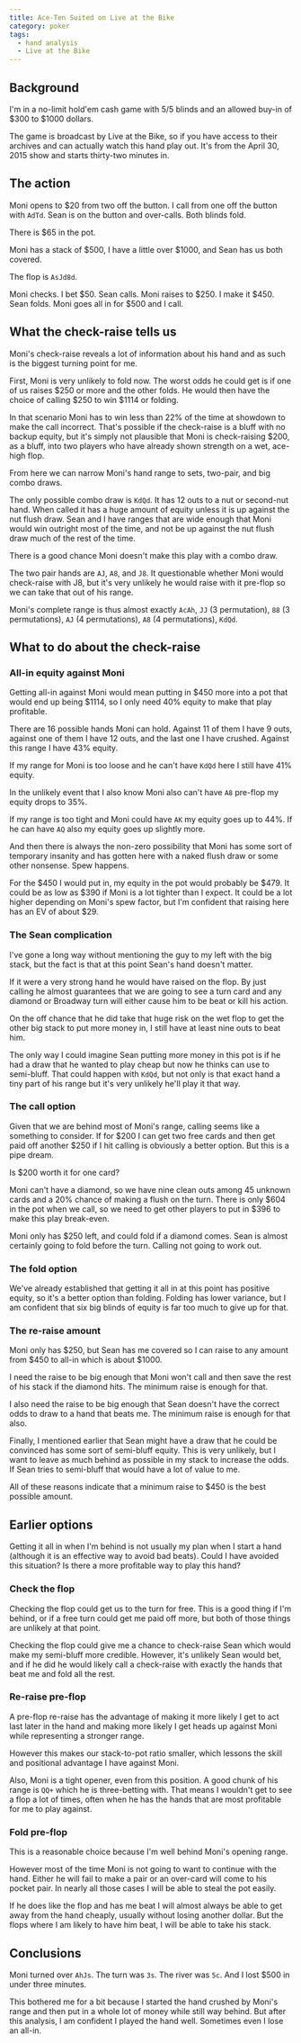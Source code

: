 ```yaml
---
title: Ace-Ten Suited on Live at the Bike
category: poker
tags:
  - hand analysis
  - Live at the Bike
---
```


## Background

I'm in a no-limit hold'em cash game with $5/$5 blinds and an allowed buy-in of
$300 to $1000 dollars.

The game is broadcast by Live at the Bike, so if you have access to their
archives and can actually watch this hand play out. It's from the April 30, 2015
show and starts thirty-two minutes in.

## The action

Moni opens to $20 from two off the button. I call from one off the button with
`AdTd`. Sean is on the button and over-calls. Both blinds fold.

There is $65 in the pot.

Moni has a stack of $500, I have a little over $1000, and Sean has us both
covered.

The flop is `AsJd8d`.

Moni checks. I bet $50. Sean calls. Moni raises to $250. I make it $450.  Sean
folds. Moni goes all in for $500 and I call.

## What the check-raise tells us

Moni's check-raise reveals a lot of information about his hand and as such is
the biggest turning point for me.

First, Moni is very unlikely to fold now. The worst odds he could get is if one
of us raises $250 or more and the other folds. He would then have the choice of
calling $250 to win $1114 or folding.

In that scenario Moni has to win less than 22% of the time at showdown to make
the call incorrect. That's possible if the check-raise is a bluff with no backup
equity, but it's simply not plausible that Moni is check-raising $200, as a
bluff, into two players who have already shown strength on a wet, ace-high flop.

From here we can narrow Moni's hand range to sets, two-pair, and big combo
draws.

The only possible combo draw is `KdQd`. It has 12 outs to a nut or second-nut
hand. When called it has a huge amount of equity unless it is up against the nut
flush draw. Sean and I have ranges that are wide enough that Moni would win
outright most of the time, and not be up against the nut flush draw much of the
rest of the time.

There is a good chance Moni doesn't make this play with a combo draw.

The two pair hands are `AJ`, `A8`, and `J8`. It questionable whether Moni would
check-raise with J8, but it's very unlikely he would raise with it pre-flop so
we can take that out of his range.

Moni's complete range is thus almost exactly `AcAh`, `JJ` (3 permutation), `88`
(3 permutations), `AJ` (4 permutations), `A8` (4 permutations), `KdQd`.

## What to do about the check-raise

### All-in equity against Moni

Getting all-in against Moni would mean putting in $450 more into a pot that
would end up being $1114, so I only need 40% equity to make that play
profitable.

There are 16 possible hands Moni can hold. Against 11 of them I have 9 outs,
against one of them I have 12 outs, and the last one I have crushed. Against
this range I have 43% equity.

If my range for Moni is too loose and he can't have `KdQd` here I still have 41%
equity.

In the unlikely event that I also  know Moni also can't have `A8` pre-flop my
equity drops to 35%.

If my range is too tight and Moni could have `AK` my equity goes up to 44%.  If
he can have `AQ` also my equity goes up slightly more.

And then there is always the non-zero possibility that Moni has some sort of
temporary insanity and has gotten here with a naked flush draw or some other
nonsense. Spew happens.

For the $450 I would put in, my equity in the pot would probably be $479. It
could be as low as $390 if Moni is a lot tighter than I expect. It could be a
lot higher depending on Moni's spew factor, but I'm confident that raising here
has an EV of about $29.

### The Sean complication

I've gone a long way without mentioning the guy to my left with the big stack,
but the fact is that at this point Sean's hand doesn't matter.

If it were a very strong hand he would have raised on the flop. By just calling
he almost guarantees that we are going to see a turn card and any diamond or
Broadway turn will either cause him to be beat or kill his action.

On the off chance that he did take that huge risk on the wet flop to get the
other big stack to put more money in, I still have at least nine outs to beat
him.

The only way I could imagine Sean putting more money in this pot is if he had a
draw that he wanted to play cheap but now he thinks can use to semi-bluff. That
could happen with `KdQd`, but not only is that exact hand a tiny part of his
range but it's very unlikely he'll play it that way.

### The call option

Given that we are behind most of Moni's range, calling seems like a something to
consider. If for $200 I can get two free cards and then get paid off another
$250 if I hit calling is obviously a better option. But this is a pipe dream.

Is $200 worth it for one card?

Moni can't have a diamond, so we have nine clean outs among 45 unknown cards and
a 20% chance of making a flush on the turn. There is only $604 in the pot when
we call, so we need to get other players to put in $396 to make this play
break-even.

Moni only has $250 left, and could fold if a diamond comes. Sean is almost
certainly going to fold before the turn. Calling not going to work out.

### The fold option

We've already established that getting it all in at this point has positive
equity, so it's a better option than folding. Folding has lower variance, but I
am confident that six big blinds of equity is far too much to give up for that.

### The re-raise amount

Moni only has $250, but Sean has me covered so I can raise to any amount from
$450 to all-in which is about $1000.

I need the raise to be big enough that Moni won't call and then save the rest of
his stack if the diamond hits. The minimum raise is enough for that.

I also need the raise to be big enough that Sean doesn't have the correct odds
to draw to a hand that beats me. The minimum raise is enough for that also.

Finally, I mentioned earlier that Sean might have a draw that he could be
convinced has some sort of semi-bluff equity. This is very unlikely, but I want
to leave as much behind as possible in my stack to increase the odds. If Sean
tries to semi-bluff that would have a lot of value to me.

All of these reasons indicate that a minimum raise to $450 is the best possible
amount.

## Earlier options

Getting it all in when I'm behind is not usually my plan when I start a hand
(although it is an effective way to avoid bad beats). Could I have avoided this
situation? Is there a more profitable way to play this hand?

### Check the flop

Checking the flop could get us to the turn for free. This is a good thing if I'm
behind, or if a free turn could get me paid off more, but both of those things
are unlikely at that point.

Checking the flop could give me a chance to check-raise Sean which would make my
semi-bluff more credible. However, it's unlikely Sean would bet, and if he did
he would likely call a check-raise with exactly the hands that beat me and fold
all the rest.

### Re-raise pre-flop

A pre-flop re-raise has the advantage of making it more likely I get to act last
later in the hand and making more likely I get heads up against Moni while
representing a stronger range.

However this makes our stack-to-pot ratio smaller, which lessons the skill and
positional advantage I have against Moni.

Also, Moni is a tight opener, even from this position. A good chunk of his range
is `QQ+` which he is three-betting with. That means I wouldn't get to see a flop
a lot of times, often when he has the hands that are most profitable for me to
play against.

### Fold pre-flop

This is a reasonable choice because I'm well behind Moni's opening range.

However most of the time Moni is not going to want to continue with the hand.
Either he will fail to make a pair or an over-card will come to his pocket pair.
In nearly all those cases I will be able to steal the pot easily.

If he does like the flop and has me beat I will almost always be able to get
away from the hand cheaply, usually without losing another dollar. But the flops
where I am likely to have him beat, I will be able to take his stack.

## Conclusions

Moni turned over `AhJs`. The turn was `3s`. The river was `5c`. And I lost $500
in under three minutes.

This bothered me for a bit because I started the hand crushed by Moni's range
and then put in a whole lot of money while still way behind. But after this
analysis, I am confident I played the hand well. Sometimes even I lose an
all-in.
